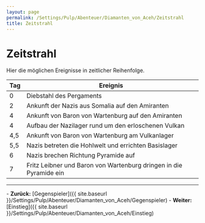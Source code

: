 ```yaml
---
layout: page
permalink: /Settings/Pulp/Abenteuer/Diamanten_von_Aceh/Zeitstrahl
title: Zeitstrahl
---
```


# Zeitstrahl

Hier die möglichen Ereignisse in zeitlicher Reihenfolge.

<table>
<thead>
<tr><th>Tag</th><th>Ereignis</th></tr>
</thead>
<tbody>
<tr><td>0</td><td>Diebstahl des Pergaments</td></tr>
<tr><td>2</td><td>Ankunft der Nazis aus Somalia auf den Amiranten</td></tr>
<tr><td>4</td><td>Ankunft von Baron von Wartenburg auf den Amiranten</td></tr>
<tr><td>4</td><td>Aufbau der Nazilager rund um den erloschenen Vulkan</td></tr>
<tr><td>4,5</td><td>Ankunft von Baron von Wartenburg am Vulkanlager</td></tr>
<tr><td>5,5</td><td>Nazis betreten die Hohlwelt und errichten Basislager</td></tr>
<tr><td>6</td><td>Nazis brechen Richtung Pyramide auf</td></tr>
<tr><td>7</td><td>Fritz Leibner und Baron von Wartenburg dringen in die Pyramide ein</td></tr>
</tbody>
</table>

<hr/>
- <strong>Zurück:</strong> [Gegenspieler]({{ site.baseurl }}/Settings/Pulp/Abenteuer/Diamanten_von_Aceh/Gegenspieler)
- <strong>Weiter:</strong> [Einstieg]({{ site.baseurl }}/Settings/Pulp/Abenteuer/Diamanten_von_Aceh/Einstieg)
